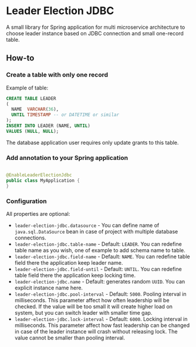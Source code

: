 # Leader Election JDBC

A small library for Spring application for multi microservice architecture to choose leader instance based on JDBC
connection and small one-record table.

## How-to

### Create a table with only one record

Example of table:

```sql
CREATE TABLE LEADER
(
  NAME  VARCHAR(36),
  UNTIL TIMESTAMP -- or DATETIME or similar
);
INSERT INTO LEADER (NAME, UNTIL)
VALUES (NULL, NULL);
```

The database application user requires only update grants to this table.

### Add annotation to your Spring application

```java

@EnableLeaderElectionJdbc
public class MyApplication {
}
```

### Configuration

All properties are optional:

* `leader-election-jdbc.datasource` - You can define name of `java.sql.DataSource` bean in case of project with multiple
  database connections.
* `leader-election-jdbc.table-name` - Default: `LEADER`. You can redefine table name as you wish, one of example to add
  schema name to table.
* `leader-election-jdbc.field-name` - Default: `NAME`. You can redefine table field there the application keep leader
  name.
* `leader-election-jdbc.field-until` - Default: `UNTIL`. You can redefine table field there the application keep locking
  time.
* `leader-election-jdbc.name` - Default: generates random `UUID`. You can explicit instance name here.
* `leader-election-jdbc.pool-interval` - Default: `5000`. Pooling interval in milliseconds. This parameter affect how
  often leadership will be checked. If the value will be too small it will create higher load on system, but you can
  switch leader with smaller time gap.
* `leader-election-jdbc.lock-interval` - Default: `6000`. Locking interval in milliseconds. This parameter affect how
  fast leadership can be changed in case of the leader instance will crash without releasing lock. The value cannot be
  smaller than pooling interval.   
